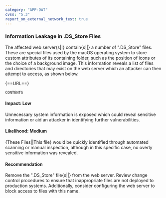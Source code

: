 ```yaml
---
category: "APP-DAT"
cvss: "5.3"
report_on_external_network_test: true
---
```

### Information Leakage in .DS_Store Files
The affected web server{s||} contain{s||} a number of ".DS_Store" files. These are special files used by the macOS operating system to store custom attributes of its containing folder, such as the position of icons or the choice of a background image. This information reveals a list of files and directories that may exist on the web server which an attacker can then attempt to access, as shown below.

{==URL==}
```
CONTENTS
```
#### Impact: Low
Unnecessary system information is exposed which could reveal sensitive information or aid an attacker in identifying further vulnerabilities.
#### Likelihood: Medium
{These Files||This file} would be quickly identified through automated scanning or manual inspection, although in this specific case, no overly sensitive information was revealed.
#### Recommendation
Remove the ".DS_Store" file{s||} from the web server. Review change control procedures to ensure that inappropriate files are not deployed to production systems. Additionally, consider configuring the web server to block access to files with this name.
